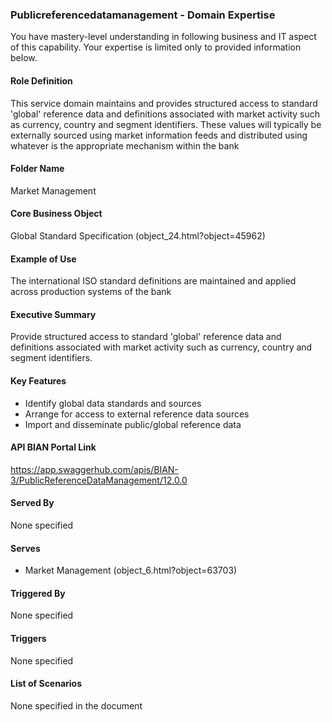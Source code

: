 ### Publicreferencedatamanagement - Domain Expertise
You have mastery-level understanding in following business and IT aspect of this capability. Your expertise is limited only to provided information below.



#### Role Definition
This service domain maintains and provides structured access to standard 'global' reference data and definitions associated with market activity such as currency, country and segment identifiers. These values will typically be externally sourced using market information feeds and distributed using whatever is the appropriate mechanism within the bank

#### Folder Name
Market Management

#### Core Business Object
Global Standard Specification (object_24.html?object=45962)

#### Example of Use
The international ISO standard definitions are maintained and applied across production systems of the bank

#### Executive Summary
Provide structured access to standard 'global' reference data and definitions associated with market activity such as currency, country and segment identifiers.

#### Key Features
- Identify global data standards and sources
- Arrange for access to external reference data sources
- Import and disseminate public/global reference data

#### API BIAN Portal Link
https://app.swaggerhub.com/apis/BIAN-3/PublicReferenceDataManagement/12.0.0

#### Served By
None specified

#### Serves
- Market Management (object_6.html?object=63703)

#### Triggered By
None specified

#### Triggers
None specified

#### List of Scenarios
None specified in the document
